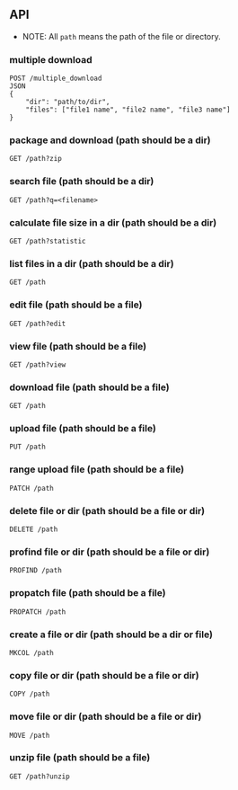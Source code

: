 ## API

* NOTE: All `path` means the path of the file or directory.

### multiple download

```text
POST /multiple_download
JSON
{
    "dir": "path/to/dir",
    "files": ["file1 name", "file2 name", "file3 name"]
}
```

### package and download (path should be a dir)

```text
GET /path?zip
```

### search file (path should be a dir)

```text
GET /path?q=<filename>
```

### calculate file size in a dir (path should be a dir)

```text
GET /path?statistic
```

### list files in a dir (path should be a dir)

```text
GET /path
```

### edit file (path should be a file)

```text
GET /path?edit
```

### view file (path should be a file)

```text
GET /path?view
```

### download file (path should be a file)

```text
GET /path
```

### upload file (path should be a file)

```text
PUT /path
```

### range upload file (path should be a file)

```text
PATCH /path
```

### delete file or dir (path should be a file or dir)

```text
DELETE /path
```

### profind file or dir (path should be a file or dir)

```text
PROFIND /path
```

### propatch file (path should be a file)

```text
PROPATCH /path
```

### create a file or dir (path should be a dir or file)

```text
MKCOL /path
```

### copy file or dir (path should be a file or dir)

```text
COPY /path
```

### move file or dir (path should be a file or dir)

```text
MOVE /path
```

### unzip file (path should be a file)

```text
GET /path?unzip
```
